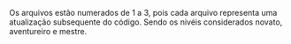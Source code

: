 Os arquivos estão numerados de 1 a 3, pois cada arquivo representa uma atualização subsequente do código. Sendo os nivéis considerados novato, aventureiro e mestre.
